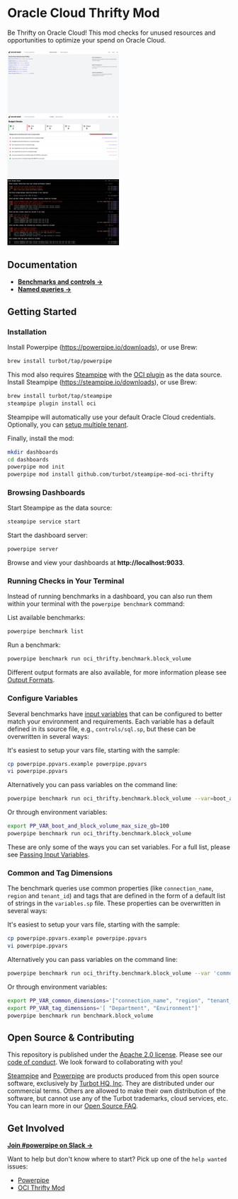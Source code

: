 # Oracle Cloud Thrifty Mod

Be Thrifty on Oracle Cloud! This mod checks for unused resources and opportunities to optimize your spend on Oracle Cloud.

<img src="https://raw.githubusercontent.com/turbot/steampipe-mod-oci-thrifty/main/docs/oci_thrifty_dashboard.png" width="50%" type="thumbnail"/>
<img src="https://raw.githubusercontent.com/turbot/steampipe-mod-oci-thrifty/main/docs/oci_thrifty_budget_dashboard.png" width="50%" type="thumbnail"/>
<img src="https://raw.githubusercontent.com/turbot/steampipe-mod-oci-thrifty/main/docs/oci_thrifty_console.png" width="50%" type="thumbnail"/>

## Documentation

- **[Benchmarks and controls →](https://hub.steampipe.io/mods/turbot/oci_thrifty/controls)**
- **[Named queries →](https://hub.steampipe.io/mods/turbot/oci_thrifty/queries)**

## Getting Started

### Installation

Install Powerpipe (https://powerpipe.io/downloads), or use Brew:

```sh
brew install turbot/tap/powerpipe
```

This mod also requires [Steampipe](https://steampipe.io) with the [OCI plugin](https://hub.steampipe.io/plugins/turbot/oci) as the data source. Install Steampipe (https://steampipe.io/downloads), or use Brew:

```sh
brew install turbot/tap/steampipe
steampipe plugin install oci
```

Steampipe will automatically use your default Oracle Cloud credentials. Optionally, you can [setup multiple tenant](https://hub.steampipe.io/plugins/turbot/oci#multi-tenant-connections).

Finally, install the mod:

```sh
mkdir dashboards
cd dashboards
powerpipe mod init
powerpipe mod install github.com/turbot/steampipe-mod-oci-thrifty
```

### Browsing Dashboards

Start Steampipe as the data source:

```sh
steampipe service start
```

Start the dashboard server:

```sh
powerpipe server
```

Browse and view your dashboards at **http://localhost:9033**.

### Running Checks in Your Terminal

Instead of running benchmarks in a dashboard, you can also run them within your
terminal with the `powerpipe benchmark` command:

List available benchmarks:

```sh
powerpipe benchmark list
```

Run a benchmark:

```sh
powerpipe benchmark run oci_thrifty.benchmark.block_volume
```

Different output formats are also available, for more information please see
[Output Formats](https://powerpipe.io/docs/reference/cli/benchmark#output-formats).

### Configure Variables

Several benchmarks have [input variables](https://powerpipe.io/docs/build/mod-variables#input-variables) that can be configured to better match your environment and requirements. Each variable has a default defined in its source file, e.g., `controls/sql.sp`, but these can be overwritten in several ways:

It's easiest to setup your vars file, starting with the sample:

```sh
cp powerpipe.ppvars.example powerpipe.ppvars
vi powerpipe.ppvars
```

Alternatively you can pass variables on the command line:

```sh
powerpipe benchmark run oci_thrifty.benchmark.block_volume --var=boot_and_block_volume_max_size_gb=100
```

Or through environment variables:

```sh
export PP_VAR_boot_and_block_volume_max_size_gb=100
powerpipe benchmark run oci_thrifty.benchmark.block_volume
```

These are only some of the ways you can set variables. For a full list, please see [Passing Input Variables](https://powerpipe.io/docs/build/mod-variables#passing-input-variables).

### Common and Tag Dimensions

The benchmark queries use common properties (like `connection_name`, `region` and `tenant_id`) and tags that are defined in the form of a default list of strings in the `variables.sp` file. These properties can be overwritten in several ways:

It's easiest to setup your vars file, starting with the sample:

```sh
cp powerpipe.ppvars.example powerpipe.ppvars
vi powerpipe.ppvars
```

Alternatively you can pass variables on the command line:

```sh
powerpipe benchmark run oci_thrifty.benchmark.block_volume --var 'common_dimensions=["connection_name", "region", "tenant_id"]'
```

Or through environment variables:

```sh
export PP_VAR_common_dimensions='["connection_name", "region", "tenant_id"]'
export PP_VAR_tag_dimensions='[ "Department", "Environment"]'
powerpipe benchmark run benchmark.block_volume
```

## Open Source & Contributing

This repository is published under the [Apache 2.0 license](https://www.apache.org/licenses/LICENSE-2.0). Please see our [code of conduct](https://github.com/turbot/.github/blob/main/CODE_OF_CONDUCT.md). We look forward to collaborating with you!

[Steampipe](https://steampipe.io) and [Powerpipe](https://powerpipe.io) are products produced from this open source software, exclusively by [Turbot HQ, Inc](https://turbot.com). They are distributed under our commercial terms. Others are allowed to make their own distribution of the software, but cannot use any of the Turbot trademarks, cloud services, etc. You can learn more in our [Open Source FAQ](https://turbot.com/open-source).

## Get Involved

**[Join #powerpipe on Slack →](https://turbot.com/community/join)**

Want to help but don't know where to start? Pick up one of the `help wanted` issues:

- [Powerpipe](https://github.com/turbot/powerpipe/labels/help%20wanted)
- [OCI Thrifty Mod](https://github.com/turbot/steampipe-mod-oci-thrifty/labels/help%20wanted)
